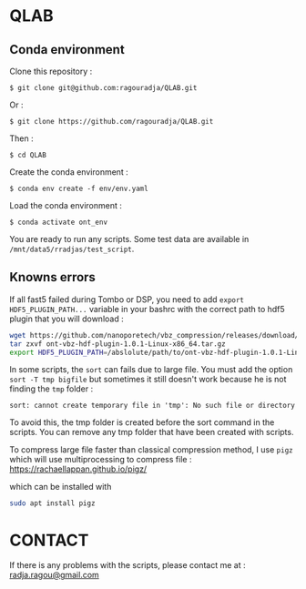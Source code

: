 # QLAB

## Conda environment

Clone this repository : 

    $ git clone git@github.com:ragouradja/QLAB.git
Or : 

    $ git clone https://github.com/ragouradja/QLAB.git
Then :

    $ cd QLAB

Create the conda environment : 
    
    $ conda env create -f env/env.yaml
Load the conda environment : 
    
    $ conda activate ont_env

You are ready to run any scripts. Some test data are available in `/mnt/data5/rradjas/test_script`.

## Knowns errors

If all fast5 failed during Tombo or DSP, you need to add `export HDF5_PLUGIN_PATH...` variable in your bashrc with the correct path to hdf5 plugin that you will download :

```bash
wget https://github.com/nanoporetech/vbz_compression/releases/download/v1.0.1/ont-vbz-hdf-plugin-1.0.1-Linux-x86_64.tar.gz
tar zxvf ont-vbz-hdf-plugin-1.0.1-Linux-x86_64.tar.gz
export HDF5_PLUGIN_PATH=/abslolute/path/to/ont-vbz-hdf-plugin-1.0.1-Linux/usr/local/hdf5/lib/plugin
```

In some scripts, the `sort` can fails due to large file. You must add the option `sort -T tmp bigfile` but sometimes it still doesn't work because he is not finding the `tmp` folder :

`sort: cannot create temporary file in 'tmp': No such file or directory`

To avoid this, the tmp folder is created before the sort command in the scripts. You can remove any tmp folder that have been created with scripts.

To compress large file faster than classical compression method, I use `pigz` which will use multiprocessing to compress file :
https://rachaellappan.github.io/pigz/

which can be installed with
```bash
sudo apt install pigz 
```


# CONTACT
If there is any problems with the scripts, please contact me at : radja.ragou@gmail.com
